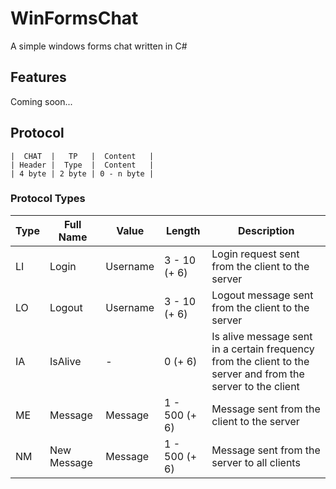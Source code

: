 # WinFormsChat
A simple windows forms chat written in C#

## Features
Coming soon...

## Protocol
```
|  CHAT  |   TP   |  Content   |
| Header |  Type  |  Content   |
| 4 byte | 2 byte | 0 - n byte |
```

### Protocol Types
| Type | Full Name | Value | Length | Description |
| ---- | --------- | ----- | ------ | ----------- |
| LI | Login | Username | 3 - 10 (+ 6) | Login request sent from the client to the server |
| LO | Logout | Username | 3 - 10 (+ 6) | Logout message sent from the client to the server |
| IA | IsAlive | - | 0 (+ 6) | Is alive message sent in a certain frequency from the client to the server and from the server to the client |
| ME | Message | Message | 1 - 500 (+ 6) | Message sent from the client to the server |
| NM | New Message | Message | 1 - 500 (+ 6) | Message sent from the server to all clients |
